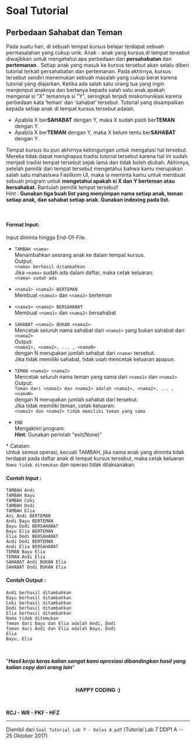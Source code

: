 # Soal Tutorial

## Perbedaan Sahabat dan Teman

Pada suatu hari, di sebuah tempat kursus belajar terdapat sebuah permasalahan
yang cukup unik. Anak - anak yang kursus di tempat tersebut diwajibkan untuk
mengetahui apa perbedaan dari **persahabatan** dan **pertemanan** . Setiap anak
yang masuk ke kursus tersebut akan selalu diberi tutorial terkait persahabatan
dan pertemanan. Pada akhirnya, kursus tersebut sendiri menemukan sebuah masalah
yang cukup berat karena tutorial yang diajarkan. Ketika ada salah satu orang
tua yang ingin menjemput anaknya dan bertanya kepada salah satu anak apakah
mengenal si "X" temannya si "Y", seringkali terjadi miskomunikasi karena
perbedaan kata ‘teman’ dan ‘sahabat’ tersebut. Tutorial yang disampaikan kepada
setiap anak di tempat kursus tersebut adalah.

- Apabila X ber**SAHABAT** dengan Y, maka X sudah pasti ber**TEMAN** dengan Y.
- Apabila X ber**TEMAN** dengan Y, maka X belum tentu ber**SAHABAT** dengan Y.

Tempat kursus itu pun akhirnya kebingungan untuk mengatasi hal tersebut. Mereka
tidak dapat menghapus tradisi tutorial tersebut karena hal ini sudah menjadi
tradisi tempat tersebut sejak lama dan tidak boleh diubah. Akhirnya, setelah
pemilik dari tempat tersebut mengetahui bahwa kamu merupakan salah satu
mahasiswa Fasilkom UI, maka ia meminta kamu untuk membuat sebuah program untuk
**mengetahui apakah si X dan Y berteman atau bersahabat.** Bantulah pemilik
tempat tersebut!  
Hint : **Gunakan tiga buah list yang menyimpan nama setiap anak, teman setiap
anak, dan sahabat setiap anak. Gunakan indexing pada list.**

<br>

#### Format Input:

Input diminta hingga End-Of-File.

- `TAMBAH <nama>`  
  Menambahkan seorang anak ke dalam tempat kursus.  
  Output:  
  `<nama> berhasil ditambahkan`  
  Jika `<nama>` sudah ada dalam daftar, maka cetak keluaran:  
  `<nama> sudah ada`

- `<nama1> <nama2> BERTEMAN`  
   Membuat `<nama1>` dan `<nama2>` berteman

- `<nama1> <nama2> BERSAHABAT`  
  Membuat `<nama1>` dan `<nama2>` bersahabat

- `SAHABAT <nama1> BUKAN <nama2>`  
  Mencetak seluruh nama sahabat dari `<nama1>` yang bukan sahabat dari
  `<nama2>`  
  Output:  
  `<nama1>, <nama2>, ... , <namaN>`  
  dengan N merupakan jumlah sahabat dari `<nama>` tersebut.  
  Jika tidak memiliki sahabat, tidak usah mencetak keluaran apapun.

- `TEMAN <nama1> <nama2>`  
  Mencetak seluruh nama teman yang sama dari `<nama1>` dan `<nama2>`  
  Output:  
  `Teman dari <nama1> dan <nama2> adalah <nama1>, <nama2>, ... , <namaN>`  
  dengan N merupakan jumlah sahabat dari <nama> tersebut.  
  Jika tidak memiliki teman, cetak keluaran:  
  `<nama1> dan <nama2> tidak memiliki teman yang sama`

- `END`  
  Mengakhiri program.  
  **Hint**: Gunakan perintah "exit(None)"
    

\* Catatan:  
Untuk semua operasi, kecuali TAMBAH, jika nama anak yang diminta tidak terdapat
pada daftar anak di tempat kursus tersebut, maka cetak keluaran
`Nama tidak ditemukan` dan operasi tidak dilaksanakan.

#### Contoh Input :

```
TAMBAH Andi
TAMBAH Bayu
TAMBAH Coki
TAMBAH Dodi
TAMBAH Elia
Ani Andi BERTEMAN
Andi Bayu BERTEMAN
Bayu Dodi BERSAHABAT
Bayu Elia BERTEMAN
Elia Dodi BERSAHABAT
Andi Dodi BERTEMAN
Andi Elia BERSAHABAT
TEMAN Bayu Elia
TEMAN Andi Elia
SAHABAT Andi BUKAN Elia
SAHABAT Dodi BUKAN Elia
```

#### Contoh Output :

```
Andi berhasil ditambahkan
Bayu berhasil ditambahkan
Coki berhasil ditambahkan
Dodi berhasil ditambahkan
Elia berhasil ditambahkan
Nama tidak ditemukan
Teman dari Bayu dan Elia adalah Andi, Dodi
Teman dari Andi dan Elia adalah Bayu, Dodi
Elia
Bayu, Elia
```

<br>

"<b><i>Hasil kerja keras kalian sangat kami apresiasi dibandingkan hasil yang
kalian copy dari orang lain</i></b>"

<br>

<p style="text-align: center;"><strong>HAPPY CODING :)</strong></p>

<br>

**RCJ - WR - PKF - HFZ**

---

Diambil dari `Soal Tutorial Lab 7 - Kelas A.pdf` (Tutorial Lab 7 DDP1 A
\-- 25 Oktober 2017)